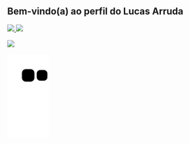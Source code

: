 ## Bem-vindo(a) ao perfil do Lucas Arruda

<div>
  <a href="https://github.com/LucasACout">
  <img height="180em" src="https://github-readme-stats.vercel.app/api?username=LucasACout&theme=midnight-purple"/>
  <img height="180em" src="https://github-readme-stats.vercel.app/api/top-langs/?username=LucasACout&theme=midnight-purple&layout=compact"/>
</div>
<br> 
 
<div> 
  <a href="https://www.linkedin.com/in/lucas-andrade-550b61198/" target="_blank"><img src="https://img.shields.io/badge/-LinkedIn-%230077B5?style=for-the-badge&logo=linkedin&logoColor=white" target="_blank"></a> 

  ![Snake animation](https://github.com/LucasACout/LucasACout/blob/output/github-contribution-grid-snake.svg) 
</div>


